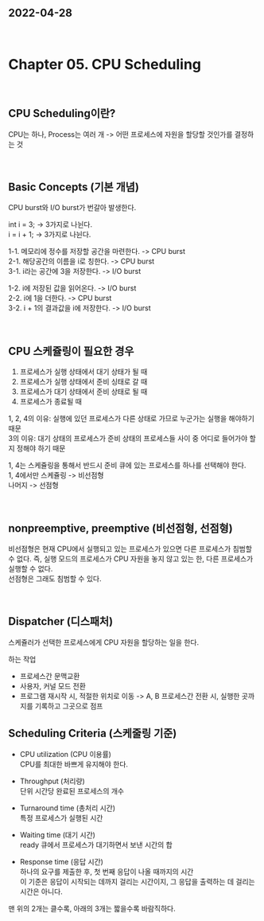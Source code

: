 ## 2022-04-28

<br/>

# Chapter 05. CPU Scheduling

<br/>

## CPU Scheduling이란?

CPU는 하나, Process는 여러 개 -> 어떤 프로세스에 자원을 할당할 것인가를 결정하는 것

<br/>

## Basic Concepts (기본 개념)

CPU burst와 I/O burst가 번갈아 발생한다.

int i = 3; -> 3가지로 나뉜다.<br/>
i = i + 1; -> 3가지로 나뉜다. <br>

1-1. 메모리에 정수를 저장할 공간을 마련한다. -> CPU burst <br/>
2-1. 해당공간의 이름을 i로 칭한다. -> CPU burst <br/>
3-1. i라는 공간에 3을 저장한다. -> I/O burst <br/>

1-2. i에 저장된 값을 읽어온다. -> I/O burst <br/>
2-2. i에 1을 더한다. -> CPU burst <br/>
3-2. i + 1의 결과값을 i에 저장한다. -> I/O burst <br/>

<br/>

## CPU 스케쥴링이 필요한 경우

1. 프로세스가 실행 상태에서 대기 상태가 될 때
2. 프로세스가 실행 상태에서 준비 싱태로 갈 때
3. 프로세스가 대기 상태에서 준비 상태로 될 때
4. 프로세스가 종료될 때

1, 2, 4의 이유: 실행에 있던 프로세스가 다른 상태로 가므로 누군가는 실행을 해야하기 때문 <br/>
3의 이유: 대기 상태의 프로세스가 준비 상태의 프로세스들 사이 중 어디로 들어가야 할지 정해야 하기 때문 <br/>

1, 4는 스케쥴링을 통해서 반드시 준비 큐에 있는 프로세스를 하나를 선택해야 한다. <br/>
1, 4에서만 스케쥴링 -> 비선점형 <br/>
나머지 -> 선점형

<br/>

## nonpreemptive, preemptive (비선점형, 선점형)

비선점형은 현재 CPU에서 실행되고 있는 프로세스가 있으면 다른 프로세스가 침범할 수 없다. 즉, 실행 모드의 프로세스가 CPU 자원을 놓지 않고 있는 한, 다른 프로세스가 실행할 수 없다.<br/>
선점형은 그래도 침범할 수 있다.

<br/>

## Dispatcher (디스패처)

스케쥴러가 선택한 프로세스에게 CPU 자원을 할당하는 일을 한다.

하는 작업

- 프로세스간 문맥교환
- 사용자, 커널 모드 전환
- 프로그램 재시작 시, 적절한 위치로 이동 -> A, B 프로세스간 전환 시, 실행한 곳까지를 기록하고 그곳으로 점프

## Scheduling Criteria (스케줄링 기준)

- CPU utilization (CPU 이용률) <br/>
  CPU를 최대한 바쁘게 유지해야 한다.

- Throughput (처리량) <br/>
  단위 시간당 완료된 프로세스의 개수

- Turnaround time (총처리 시간) <br/>
  특정 프로세스가 실행된 시간

- Waiting time (대기 시간) <br/>
  ready 큐에서 프로세스가 대기하면서 보낸 시간의 합

- Response time (응답 시간) <br/>
  하나의 요구를 제출한 후, 첫 번째 응답이 나올 때까지의 시간<br/>
  이 기준은 응답이 시작되는 데까지 걸리는 시간이지, 그 응답을 출력하는 데 걸리는 시간은 아니다.

맨 위의 2개는 클수록, 아래의 3개는 짧을수록 바람직하다.
